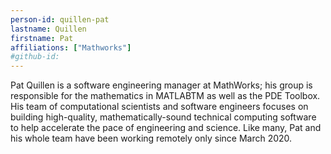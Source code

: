 ```yaml
---
person-id: quillen-pat
lastname: Quillen
firstname: Pat
affiliations: ["Mathworks"]
#github-id: 
---
```

Pat Quillen is a software engineering manager at MathWorks; his group is responsible for the mathematics in MATLABTM as well as the PDE Toolbox. His team of computational scientists and software engineers focuses on building high-quality, mathematically-sound technical computing software to help accelerate the pace of engineering and science. Like many, Pat and his whole team have been working remotely only since March 2020.

<!-- Bio for session 008-creativity
Pat Quillen is a software engineer for Mathworks.
-->
